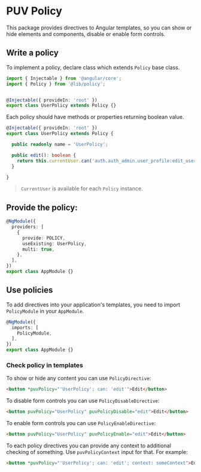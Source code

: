 # PUV Policy

This package provides directives to Angular templates, so you can show or hide elements and components, disable or enable form controls.

## Write a policy

To implement a policy, declare class which extends `Policy` base class.

```typescript
import { Injectable } from '@angular/core';
import { Policy } from '@lib/policy';


@Injectable({ provideIn: 'root' })
export class UserPolicy extends Policy {}
```

Each policy should have methods or properties returning boolean value.

```typescript
@Injectable({ provideIn: 'root' })
export class UserPolicy extends Policy {

  public readonly name = 'UserPolicy';

  public edit(): boolean {
    return this.currentUser.can('auth.auth_admin.user_profile:edit_user');
  }

}
``` 

> `CurrentUser` is available for each `Policy` instance. 

## Provide the policy:

```typescript
@NgModule({
  providers: [
    {
      provide: POLICY,
      useExisting: UserPolicy,
      multi: true,
    },
  ],
})
export class AppModule {}
```

## Use policies

To add directives into your application's templates, you need to import `PolicyModule` in your `AppModule`.

```typescript
@NgModule({
  imports: [
    PolicyModule,
  ],
})
export class AppModule {}
``` 

### Check policy in templates

To show or hide any content you can use `PolicyDirective`:

```html
<button *puvPolicy="'UserPolicy'; can: 'edit'">Edit</button>
```

To disable form controls you can use `PolicyDisableDirective`:

```html
<button puvPolicy="UserPolicy" puvPolicyDisable="edit">Edit</button>
```

To enable form controls you can use `PolicyEnableDirective`:

```html
<button puvPolicy="UserPolicy" puvPolicyEnable="edit">Edit</button>
```

To each policy directives you can provide any context to additional checking of something.
Use `puvPolicyContext` input for that. For example:

```html
<button *puvPolicy="'UserPolicy'; can: 'edit'; context: someContext">Edit</button>
```
